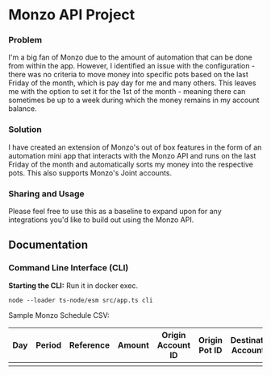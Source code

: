 # Monzo API Project

### Problem
I'm a big fan of Monzo due to the amount of automation that can be done from within the app. However, I identified an issue with the configuration - there was no criteria to move money into specific pots based on the last Friday of the month, which is pay day for me and many others. This leaves me with the option to set it for the 1st of the month - meaning there can sometimes be up to a week during which the money remains in my account balance. 

### Solution
I have created an extension of Monzo's out of box features in the form of an automation mini app that interacts with the Monzo API and runs on the last Friday of the month and automatically sorts my money into the respective pots. This also supports Monzo's Joint accounts.

### Sharing and Usage
Please feel free to use this as a baseline to expand upon for any integrations you'd like to build out using the Monzo API.


## Documentation

### Command Line Interface (CLI)

**Starting the CLI:**
Run it in docker exec.

```SHELL
node --loader ts-node/esm src/app.ts cli
```

Sample Monzo Schedule CSV:

| Day | Period | Reference | Amount | Origin Account ID | Origin Pot ID | Destination Account ID | Destination Pot ID |
| --- | ------ | --------- | ------ | ----------------- | ------------- | ---------------------- | ------------------- |
|     |        |           |        |                   |               |                        |                     |
